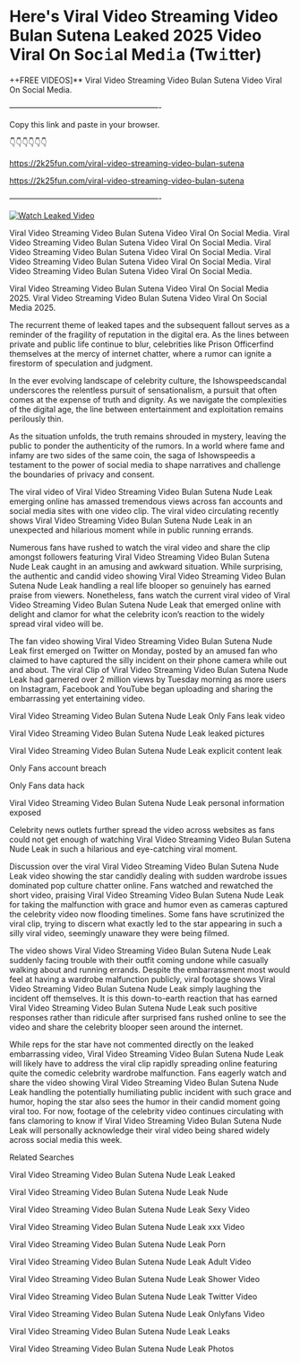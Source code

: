 # Here's Viral Video Streaming Video Bulan Sutena Leaked 2025 Video Viral On Soc𝚒al Med𝚒a (Tw𝚒tter)

++FREE VIDEOS]** Viral Video Streaming Video Bulan Sutena Video Viral On Social Media.

———————————————————-

Copy this link and paste in your browser.

👇👇👇👇👇👇

https://2k25fun.com/viral-video-streaming-video-bulan-sutena

https://2k25fun.com/viral-video-streaming-video-bulan-sutena

———————————————————-

[![Watch Leaked Video](https://miro.medium.com/v2/resize:fit:828/format:webp/1*cilzJN44JGOrTw9NJCrNHA.gif "Watch Leaked Video")](https://2k25fun.com/viral-video-streaming-video-bulan-sutena)

Viral Video Streaming Video Bulan Sutena Video Viral On Social Media. Viral Video Streaming Video Bulan Sutena Video Viral On Social Media. Viral Video Streaming Video Bulan Sutena Video Viral On Social Media. Viral Video Streaming Video Bulan Sutena Video Viral On Social Media. Viral Video Streaming Video Bulan Sutena Video Viral On Social Media.

Viral Video Streaming Video Bulan Sutena Video Viral On Social Media 2025. Viral Video Streaming Video Bulan Sutena Video Viral On Social Media 2025.

The recurrent theme of leaked tapes and the subsequent fallout serves as a reminder of the fragility of reputation in the digital era. As the lines between private and public life continue to blur, celebrities like Prison Officerfind themselves at the mercy of internet chatter, where a rumor can ignite a firestorm of speculation and judgment.

In the ever evolving landscape of celebrity culture, the Ishowspeedscandal underscores the relentless pursuit of sensationalism, a pursuit that often comes at the expense of truth and dignity. As we navigate the complexities of the digital age, the line between entertainment and exploitation remains perilously thin.

As the situation unfolds, the truth remains shrouded in mystery, leaving the public to ponder the authenticity of the rumors. In a world where fame and infamy are two sides of the same coin, the saga of Ishowspeedis a testament to the power of social media to shape narratives and challenge the boundaries of privacy and consent.

The viral video of Viral Video Streaming Video Bulan Sutena Nude Leak emerging online has amassed tremendous views across fan accounts and social media sites with one video clip. The viral video circulating recently shows Viral Video Streaming Video Bulan Sutena Nude Leak in an unexpected and hilarious moment while in public running errands.

Numerous fans have rushed to watch the viral video and share the clip amongst followers featuring Viral Video Streaming Video Bulan Sutena Nude Leak caught in an amusing and awkward situation. While surprising, the authentic and candid video showing Viral Video Streaming Video Bulan Sutena Nude Leak handling a real life blooper so genuinely has earned praise from viewers. Nonetheless, fans watch the current viral video of Viral Video Streaming Video Bulan Sutena Nude Leak that emerged online with delight and clamor for what the celebrity icon’s reaction to the widely spread viral video will be.

The fan video showing Viral Video Streaming Video Bulan Sutena Nude Leak first emerged on Twitter on Monday, posted by an amused fan who claimed to have captured the silly incident on their phone camera while out and about. The viral Clip of Viral Video Streaming Video Bulan Sutena Nude Leak had garnered over 2 million views by Tuesday morning as more users on Instagram, Facebook and YouTube began uploading and sharing the embarrassing yet entertaining video.

Viral Video Streaming Video Bulan Sutena Nude Leak Only Fans leak video

Viral Video Streaming Video Bulan Sutena Nude Leak leaked pictures

Viral Video Streaming Video Bulan Sutena Nude Leak explicit content leak

Only Fans account breach

Only Fans data hack

Viral Video Streaming Video Bulan Sutena Nude Leak personal information exposed

Celebrity news outlets further spread the video across websites as fans could not get enough of watching Viral Video Streaming Video Bulan Sutena Nude Leak in such a hilarious and eye-catching viral moment.

Discussion over the viral Viral Video Streaming Video Bulan Sutena Nude Leak video showing the star candidly dealing with sudden wardrobe issues dominated pop culture chatter online. Fans watched and rewatched the short video, praising Viral Video Streaming Video Bulan Sutena Nude Leak for taking the malfunction with grace and humor even as cameras captured the celebrity video now flooding timelines. Some fans have scrutinized the viral clip, trying to discern what exactly led to the star appearing in such a silly viral video, seemingly unaware they were being filmed.

The video shows Viral Video Streaming Video Bulan Sutena Nude Leak suddenly facing trouble with their outfit coming undone while casually walking about and running errands. Despite the embarrassment most would feel at having a wardrobe malfunction publicly, viral footage shows Viral Video Streaming Video Bulan Sutena Nude Leak simply laughing the incident off themselves. It is this down-to-earth reaction that has earned Viral Video Streaming Video Bulan Sutena Nude Leak such positive responses rather than ridicule after surprised fans rushed online to see the video and share the celebrity blooper seen around the internet.

While reps for the star have not commented directly on the leaked embarrassing video, Viral Video Streaming Video Bulan Sutena Nude Leak will likely have to address the viral clip rapidly spreading online featuring quite the comedic celebrity wardrobe malfunction. Fans eagerly watch and share the video showing Viral Video Streaming Video Bulan Sutena Nude Leak handling the potentially humiliating public incident with such grace and humor, hoping the star also sees the humor in their candid moment going viral too. For now, footage of the celebrity video continues circulating with fans clamoring to know if Viral Video Streaming Video Bulan Sutena Nude Leak will personally acknowledge their viral video being shared widely across social media this week.

Related Searches

Viral Video Streaming Video Bulan Sutena Nude Leak Leaked

Viral Video Streaming Video Bulan Sutena Nude Leak Nude

Viral Video Streaming Video Bulan Sutena Nude Leak Sexy Video

Viral Video Streaming Video Bulan Sutena Nude Leak xxx Video

Viral Video Streaming Video Bulan Sutena Nude Leak Porn

Viral Video Streaming Video Bulan Sutena Nude Leak Adult Video

Viral Video Streaming Video Bulan Sutena Nude Leak Shower Video

Viral Video Streaming Video Bulan Sutena Nude Leak Twitter Video

Viral Video Streaming Video Bulan Sutena Nude Leak Onlyfans Video

Viral Video Streaming Video Bulan Sutena Nude Leak Leaks

Viral Video Streaming Video Bulan Sutena Nude Leak Photos